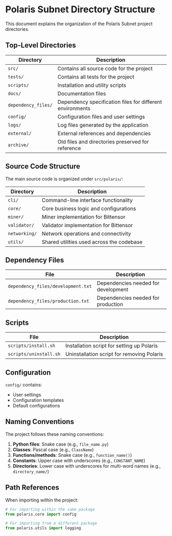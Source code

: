 # Polaris Subnet Directory Structure

This document explains the organization of the Polaris Subnet project directories.

## Top-Level Directories

| Directory | Description |
|-----------|-------------|
| `src/` | Contains all source code for the project |
| `tests/` | Contains all tests for the project |
| `scripts/` | Installation and utility scripts |
| `docs/` | Documentation files |
| `dependency_files/` | Dependency specification files for different environments |
| `config/` | Configuration files and user settings |
| `logs/` | Log files generated by the application |
| `external/` | External references and dependencies |
| `archive/` | Old files and directories preserved for reference |

## Source Code Structure

The main source code is organized under `src/polaris/`:

| Directory | Description |
|-----------|-------------|
| `cli/` | Command-line interface functionality |
| `core/` | Core business logic and configurations |
| `miner/` | Miner implementation for Bittensor |
| `validator/` | Validator implementation for Bittensor |
| `networking/` | Network operations and connectivity |
| `utils/` | Shared utilities used across the codebase |

## Dependency Files

| File | Description |
|------|-------------|
| `dependency_files/development.txt` | Dependencies needed for development |
| `dependency_files/production.txt` | Dependencies needed for production |

## Scripts

| File | Description |
|------|-------------|
| `scripts/install.sh` | Installation script for setting up Polaris |
| `scripts/uninstall.sh` | Uninstallation script for removing Polaris |

## Configuration

`config/` contains:

- User settings
- Configuration templates
- Default configurations

## Naming Conventions

The project follows these naming conventions:

1. **Python files**: Snake case (e.g., `file_name.py`)
2. **Classes**: Pascal case (e.g., `ClassName`)
3. **Functions/methods**: Snake case (e.g., `function_name()`)
4. **Constants**: Upper case with underscores (e.g., `CONSTANT_NAME`)
5. **Directories**: Lower case with underscores for multi-word names (e.g., `directory_name/`)

## Path References

When importing within the project:

```python
# For importing within the same package
from polaris.core import config

# For importing from a different package
from polaris.utils import logging
``` 